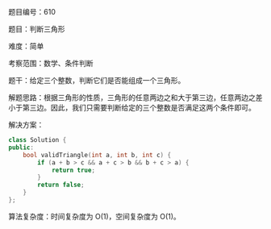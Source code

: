 题目编号：610

题目：判断三角形

难度：简单

考察范围：数学、条件判断

题干：给定三个整数，判断它们是否能组成一个三角形。

解题思路：根据三角形的性质，三角形的任意两边之和大于第三边，任意两边之差小于第三边。因此，我们只需要判断给定的三个整数是否满足这两个条件即可。

解决方案：

```cpp
class Solution {
public:
    bool validTriangle(int a, int b, int c) {
        if (a + b > c && a + c > b && b + c > a) {
            return true;
        }
        return false;
    }
};
```

算法复杂度：时间复杂度为 O(1)，空间复杂度为 O(1)。